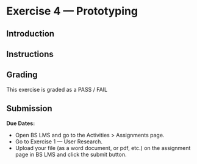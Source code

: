 # Exercise 4 — Prototyping

## Introduction

## Instructions

## Grading

This exercise is graded as a PASS / FAIL

## Submission

**Due Dates:**

<Badge text="Both Sections: Sunday September 24th @11:59pm" />

- Open BS LMS and go to the Activities > Assignments page.
- Go to Exercise 1 — User Research.
- Upload your file (as a word document, or pdf, etc.) on the assignment page in BS LMS and click the submit button.

